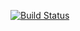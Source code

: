 [![Build Status](https://dev.azure.com/lrbindle/build-matrix-images-base-mpi/_apis/build/status/LiamBindle.build-matrix-images-base-mpi?branchName=master)](https://dev.azure.com/lrbindle/build-matrix-images-base-mpi/_build/latest?definitionId=4&branchName=master)
